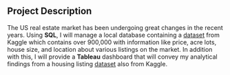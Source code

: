 ## Project Description
The US real estate market has been undergoing great changes in the recent years. Using **SQL**, I will manage a local database containing a [dataset](https://www.kaggle.com/datasets/ahmedshahriarsakib/usa-real-estate-dataset) from Kaggle which contains over 900,000 with information like price, acre lots, house size, and location about various listings on the market. In addition with this, I will provide a **Tableau** dashboard that will convey my analytical findings from a housing listing [dataset](https://www.kaggle.com/datasets/austinreese/usa-housing-listings) also from Kaggle.
